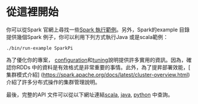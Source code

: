 # 從這裡開始

你可以從Spark 官網上尋找一些[Spark 執行範例](http://spark.apache.org/examples.html)。另外，Spark的example 目錄提供幾個Spark 例子，你可以利用下列方式執行Java 或是scala範例：
```shell
./bin/run-example SparkPi
```
為了優化你的專案， [configuration](https://spark.apache.org/docs/latest/configuration.html)和[tuning](https://spark.apache.org/docs/latest/tuning.html)說明提供許多實用的資訊。因為，確認你RDDs 中的資料是有效格式是非常重要的事情。此外，為了提昇部署效能，[ 集群模式介紹] (https://spark.apache.org/docs/latest/cluster-overview.html) 介紹了許多分布式操作的集群管理說明。

最後，完整的API 文件可以從以下網址連結[scala](https://spark.apache.org/docs/latest/api/scala/#org.apache.spark.package), [java](https://spark.apache.org/docs/latest/api/java/), [python](https://spark.apache.org/docs/latest/api/python/) 中查詢。
